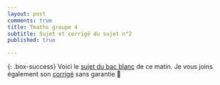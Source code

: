 ```yaml
---
layout: post
comments: true
title: Tmaths groupe 4
subtitle: Sujet et corrigé du sujet n°2
published: true

---
```




{: .box-success}
Voici le [sujet du bac blanc](https://github.com/raveluz/raveluz.github.io/blob/master/pdf/Bacblanc22024.Sujet2.pdf) de ce matin.
Je vous joins également son [corrigé](https://github.com/raveluz/raveluz.github.io/blob/master/pdf/Correction.DS13.BB2.Sujet2.pdf) sans garantie :muscle:


